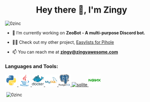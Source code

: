 <h1 align="center">Hey there 👋, I'm Zingy</h1>
<p align="left"> <img src="https://komarev.com/ghpvc/?username=0zinc&label=Profile%20views&color=0e75b6&style=flat" alt="0zinc" /> </p>

- 🔭 I’m currently working on **ZeoBot - A multi-purpose Discord bot.**

- 👨‍💻 Check out my other project, [Easylists for Pihole](https://github.com/0Zinc/easylists-for-pihole)

- 📫 You can reach me at **zingy@zingyawesome.com**


<h3 align="left">Languages and Tools:</h3>
<p align="left"> <a href="https://www.python.org" target="_blank"> <img src="https://raw.githubusercontent.com/devicons/devicon/master/icons/python/python-original.svg" alt="python" width="40" height="40"/> <a href="https://www.java.com" target="_blank"> <img src="https://raw.githubusercontent.com/devicons/devicon/master/icons/java/java-original.svg" alt="java" width="40" height="40"/> </a> <a href="https://www.docker.com/" target="_blank"> <img src="https://raw.githubusercontent.com/devicons/devicon/master/icons/docker/docker-original-wordmark.svg" alt="docker" width="40" height="40"/> </a> <a href="https://www.mysql.com/" target="_blank"> <img src="https://raw.githubusercontent.com/devicons/devicon/master/icons/mysql/mysql-original-wordmark.svg" alt="mysql" width="40" height="40"/> </a> <a href="https://www.postgresql.org" target="_blank"> <img src="https://raw.githubusercontent.com/devicons/devicon/master/icons/postgresql/postgresql-original-wordmark.svg" alt="postgresql" width="40" height="40"/> </a> <a href="https://www.sqlite.org/" target="_blank"> <img src="https://www.vectorlogo.zone/logos/sqlite/sqlite-icon.svg" alt="sqlite" width="40" height="40"/> </a> <a href="https://www.nginx.com" target="_blank"> <img src="https://raw.githubusercontent.com/devicons/devicon/master/icons/nginx/nginx-original.svg" alt="nginx" width="40" height="40"/> </a> </p>

<p>&nbsp;<img align="center" src="https://github-readme-stats.vercel.app/api?username=0zinc&show_icons=true&locale=en" alt="0zinc" /></p>

